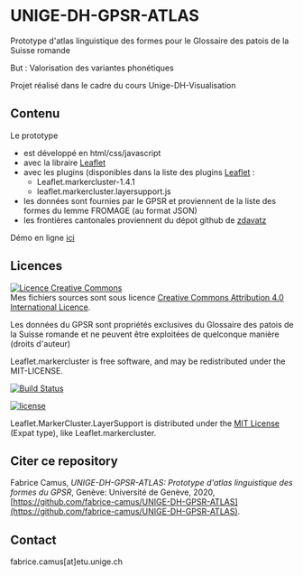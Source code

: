 # UNIGE-DH-GPSR-ATLAS

Prototype d'atlas linguistique des formes pour le Glossaire des patois de la Suisse romande

But : Valorisation des variantes phonétiques

Projet réalisé dans le cadre du cours Unige-DH-Visualisation


## Contenu

Le prototype
* est développé en html/css/javascript
* avec la libraire [Leaflet](https://leafletjs.com/)
* avec les plugins (disponibles dans la liste des plugins [Leaflet](https://leafletjs.com/)  : 
	* Leaflet.markercluster-1.4.1
	* leaflet.markercluster.layersupport.js
* les données sont fournies par le GPSR et proviennent de la liste des formes du lemme FROMAGE (au format JSON)
* les frontières cantonales proviennent du dépot github de [zdavatz](https://github.com/zdavatz/covid19_ch/tree/master/assets)
  

Démo en ligne [ici](https://fabrice-camus.github.io/UNIGE-DH-GPSR-ATLAS/Fromage.html)


## Licences
<a rel="license" href="http://creativecommons.org/licenses/by/4.0/"><img alt="Licence Creative Commons" style="border-width:0" src="https://i.creativecommons.org/l/by/4.0/88x31.png" /></a><br />Mes fichiers sources sont sous licence <a rel="license" href="http://creativecommons.org/licenses/by/4.0/">Creative Commons Attribution 4.0 International Licence</a>.

Les données du GPSR sont propriétés exclusives du Glossaire des patois de la Suisse romande et ne peuvent être exploitées de quelconque manière (droits d'auteur)



Leaflet.markercluster is free software, and may be redistributed under the MIT-LICENSE.

[![Build Status](https://travis-ci.org/Leaflet/Leaflet.markercluster.png?branch=master)](https://travis-ci.org/Leaflet/Leaflet.markercluster)

[![license](https://img.shields.io/github/license/ghybs/leaflet.markercluster.layersupport.svg)](LICENSE)

Leaflet.MarkerCluster.LayerSupport is distributed under the
[MIT License](http://choosealicense.com/licenses/mit/) (Expat type), like
Leaflet.markercluster.


## Citer ce repository
Fabrice Camus,  _UNIGE-DH-GPSR-ATLAS: Prototype d'atlas linguistique des formes du GPSR_, Genève: Université de Genève, 2020, [https://github.com/fabrice-camus/UNIGE-DH-GPSR-ATLAS](https://github.com/fabrice-camus/UNIGE-DH-GPSR-ATLAS).


## Contact
fabrice.camus[at]etu.unige.ch